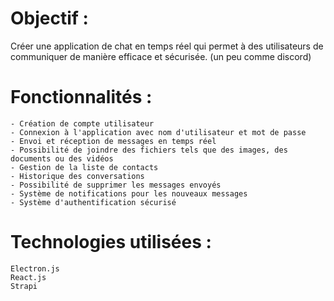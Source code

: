 # Objectif :
Créer une application de chat en temps réel qui permet à des utilisateurs de communiquer de manière efficace et sécurisée. (un peu comme discord)

# Fonctionnalités :

    - Création de compte utilisateur
    - Connexion à l'application avec nom d'utilisateur et mot de passe
    - Envoi et réception de messages en temps réel
    - Possibilité de joindre des fichiers tels que des images, des documents ou des vidéos
    - Gestion de la liste de contacts 
    - Historique des conversations
    - Possibilité de supprimer les messages envoyés
    - Système de notifications pour les nouveaux messages
    - Système d'authentification sécurisé

# Technologies utilisées :

    Electron.js
    React.js
    Strapi